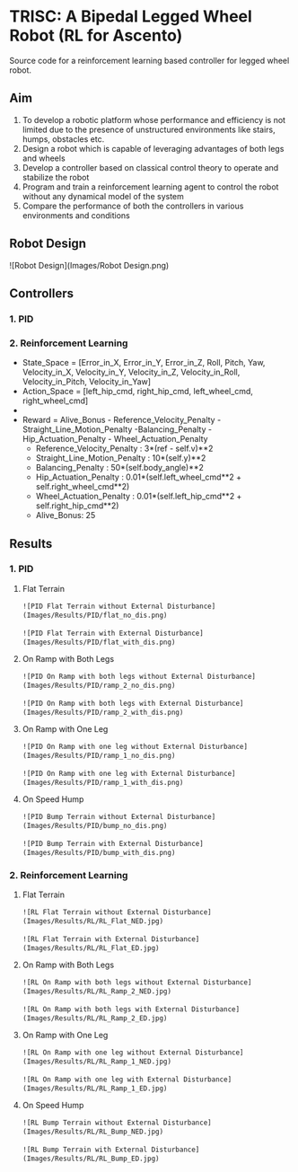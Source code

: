 # TRISC: A Bipedal Legged Wheel Robot (RL for Ascento)
Source code for a reinforcement learning based controller for legged wheel robot. 

## Aim
<ol>
  <li>To develop a robotic platform whose performance and efficiency is not limited due to the presence of unstructured environments like stairs, humps, obstacles etc.</li>
  <li>Design a robot which is capable of leveraging advantages of both legs and wheels</li>
  <li>Develop a controller based on classical control theory to operate and stabilize the robot</li>
  <li>Program and train a reinforcement learning agent to control the robot without any dynamical model of the system</li>
  <li>Compare the performance of both the controllers in various environments and conditions</li>
</ol>

## Robot Design 
![Robot Design](Images/Robot Design.png)

## Controllers
### 1. PID

### 2. Reinforcement Learning
<ul>
  <li>State_Space = [Error_in_X, Error_in_Y, Error_in_Z, Roll, Pitch, Yaw, Velocity_in_X, Velocity_in_Y, Velocity_in_Z, Velocity_in_Roll, Velocity_in_Pitch, Velocity_in_Yaw]</li>
  <li>Action_Space = [left_hip_cmd, right_hip_cmd, left_wheel_cmd, right_wheel_cmd]<li>
  <li>
    Reward = Alive_Bonus - Reference_Velocity_Penalty - Straight_Line_Motion_Penalty -Balancing_Penalty - Hip_Actuation_Penalty - Wheel_Actuation_Penalty 
    <ul>
      <li>Reference_Velocity_Penalty : 3*(ref - self.v)**2</li>
      <li>Straight_Line_Motion_Penalty : 10*(self.y)**2</li>
      <li>Balancing_Penalty : 50*(self.body_angle)**2</li>
      <li>Hip_Actuation_Penalty : 0.01*(self.left_wheel_cmd**2 + self.right_wheel_cmd**2)</li>
      <li>Wheel_Actuation_Penalty : 0.01*(self.left_hip_cmd**2 + self.right_hip_cmd**2)</li>
      <li>Alive_Bonus: 25</li>
    </ul>
  </li>
</ul>


## Results
### 1. PID
<ol>
  <li>Flat Terrain</li>
  
    ![PID Flat Terrain without External Disturbance](Images/Results/PID/flat_no_dis.png)
  
    ![PID Flat Terrain with External Disturbance](Images/Results/PID/flat_with_dis.png)
  
  <li>On Ramp with Both Legs</li>

    ![PID On Ramp with both legs without External Disturbance](Images/Results/PID/ramp_2_no_dis.png)
    
    ![PID On Ramp with both legs with External Disturbance](Images/Results/PID/ramp_2_with_dis.png)

  <li>On Ramp with One Leg</li>

    ![PID On Ramp with one leg without External Disturbance](Images/Results/PID/ramp_1_no_dis.png)
    
    ![PID On Ramp with one leg with External Disturbance](Images/Results/PID/ramp_1_with_dis.png)
  
  <li>On Speed Hump</li>

    ![PID Bump Terrain without External Disturbance](Images/Results/PID/bump_no_dis.png)
    
    ![PID Bump Terrain with External Disturbance](Images/Results/PID/bump_with_dis.png)

</ol>

### 2. Reinforcement Learning
<ol>
  <li>Flat Terrain</li>
  
    ![RL Flat Terrain without External Disturbance](Images/Results/RL/RL_Flat_NED.jpg)
  
    ![RL Flat Terrain with External Disturbance](Images/Results/RL/RL_Flat_ED.jpg)
  
  <li>On Ramp with Both Legs</li>

    ![RL On Ramp with both legs without External Disturbance](Images/Results/RL/RL_Ramp_2_NED.jpg)
    
    ![RL On Ramp with both legs with External Disturbance](Images/Results/RL/RL_Ramp_2_ED.jpg)

  <li>On Ramp with One Leg</li>

    ![RL On Ramp with one leg without External Disturbance](Images/Results/RL/RL_Ramp_1_NED.jpg)
    
    ![RL On Ramp with one leg with External Disturbance](Images/Results/RL/RL_Ramp_1_ED.jpg)
  
  <li>On Speed Hump</li>

    ![RL Bump Terrain without External Disturbance](Images/Results/RL/RL_Bump_NED.jpg)
    
    ![RL Bump Terrain with External Disturbance](Images/Results/RL/RL_Bump_ED.jpg)

</ol>